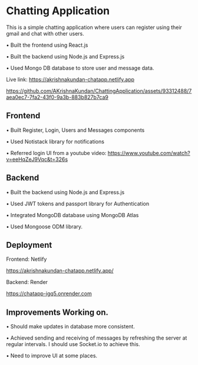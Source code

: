 
# Chatting Application

This is a simple chatting application where users can register using their gmail and chat with other users.

• Built the frontend using React.js

• Built the backend using Node.js and Express.js

• Used Mongo DB database to store user and message data.

Live link: https://akrishnakundan-chatapp.netlify.app




https://github.com/AKrishnaKundan/ChattingApplication/assets/93312488/7aea0ec7-7fa2-43f0-9a3b-883b827b7ca9





## Frontend

• Built Register, Login, Users and Messages components

• Used Notistack library for notifications

• Referred login UI from a youtube video: https://www.youtube.com/watch?v=eeHqZeJ9Vqc&t=326s
## Backend
• Built the backend using Node.js and Express.js

• Used JWT tokens and passport library for Authentication

• Integrated MongoDB database using MongoDB Atlas

• Used Mongoose ODM library.


## Deployment

Frontend: Netlify

https://akrishnakundan-chatapp.netlify.app/

Backend: Render

https://chatapp-igq5.onrender.com
## Improvements Working on.

• Should make updates in database more consistent.

• Achieved sending and receiving of messages by refreshing the server at regular intervals. I should use Socket.io to achieve this.

• Need to improve UI at some places.
